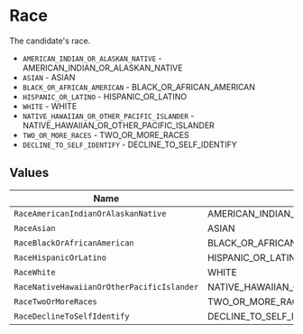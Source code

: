 # Race

The candidate's race.

* `AMERICAN_INDIAN_OR_ALASKAN_NATIVE` - AMERICAN_INDIAN_OR_ALASKAN_NATIVE
* `ASIAN` - ASIAN
* `BLACK_OR_AFRICAN_AMERICAN` - BLACK_OR_AFRICAN_AMERICAN
* `HISPANIC_OR_LATINO` - HISPANIC_OR_LATINO
* `WHITE` - WHITE
* `NATIVE_HAWAIIAN_OR_OTHER_PACIFIC_ISLANDER` - NATIVE_HAWAIIAN_OR_OTHER_PACIFIC_ISLANDER
* `TWO_OR_MORE_RACES` - TWO_OR_MORE_RACES
* `DECLINE_TO_SELF_IDENTIFY` - DECLINE_TO_SELF_IDENTIFY


## Values

| Name                                       | Value                                      |
| ------------------------------------------ | ------------------------------------------ |
| `RaceAmericanIndianOrAlaskanNative`        | AMERICAN_INDIAN_OR_ALASKAN_NATIVE          |
| `RaceAsian`                                | ASIAN                                      |
| `RaceBlackOrAfricanAmerican`               | BLACK_OR_AFRICAN_AMERICAN                  |
| `RaceHispanicOrLatino`                     | HISPANIC_OR_LATINO                         |
| `RaceWhite`                                | WHITE                                      |
| `RaceNativeHawaiianOrOtherPacificIslander` | NATIVE_HAWAIIAN_OR_OTHER_PACIFIC_ISLANDER  |
| `RaceTwoOrMoreRaces`                       | TWO_OR_MORE_RACES                          |
| `RaceDeclineToSelfIdentify`                | DECLINE_TO_SELF_IDENTIFY                   |